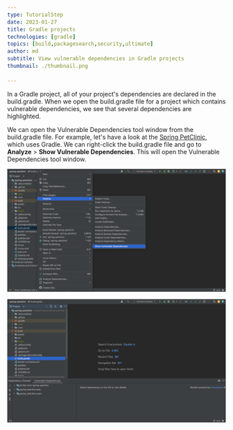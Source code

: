 ```yaml
---
type: TutorialStep
date: 2023-01-27
title: Gradle projects
technologies: [gradle]
topics: [build,packagesearch,security,ultimate]
author: md
subtitle: View vulnerable dependencies in Gradle projects
thumbnail: ./thumbnail.png

---
```


In a Gradle project, all of your project's dependencies are declared in the build.gradle. When we open the build.gradle file for a project which contains vulnerable dependencies, we see that several dependencies are highlighted.

We can open the Vulnerable Dependencies tool window from the build.gradle file. For example, let's have a look at the [Spring PetClinic](https://github.com/spring-projects/spring-petclinic), which uses Gradle. We can right-click the build.gradle file and go to **Analyze** > **Show Vulnerable Dependencies**. This will open the Vulnerable Dependencies tool window.

![Open Vulnerable Dependencies tool window from build.gradle](open-from-buildgradle.png)

![Vulnerable Dependencies tool window](gradle-vulnerable-dependencies-tool-window.png)
